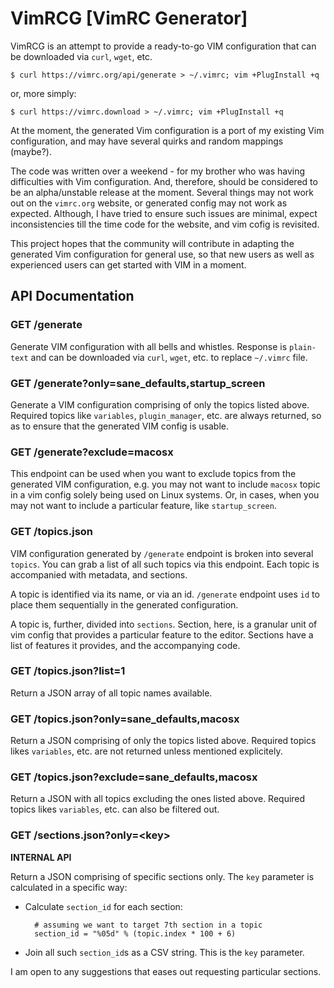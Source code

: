 VimRCG [VimRC Generator]
========================

VimRCG is an attempt to provide a ready-to-go VIM configuration that can be
downloaded via `curl`, `wget`, etc.

    $ curl https://vimrc.org/api/generate > ~/.vimrc; vim +PlugInstall +q

or, more simply:

    $ curl https://vimrc.download > ~/.vimrc; vim +PlugInstall +q

At the moment, the generated Vim configuration is a port of my existing 
Vim configuration, and may have several quirks and random mappings (maybe?).

The code was written over a weekend - for my brother who was having 
difficulties with Vim configuration. And, therefore, should be 
considered to be an alpha/unstable release at the moment. Several things 
may not work out on the `vimrc.org` website, or generated config may not 
work as expected. Although, I have tried to ensure such issues are 
minimal, expect inconsistencies till the time code for the website, and 
vim cofig is revisited.

This project hopes that the community will contribute in adapting the 
generated Vim configuration for general use, so that new users as well 
as experienced users can get started with VIM in a moment.

API Documentation
-----------------

### GET /generate

Generate VIM configuration with all bells and whistles. Response is `plain-text`
and can be downloaded via `curl`, `wget`, etc. to replace `~/.vimrc` file.

### GET /generate?only=sane_defaults,startup_screen

Generate a VIM configuration comprising of only the topics listed above.
Required topics like `variables`, `plugin_manager`, etc. are always returned, so
as to ensure that the generated VIM config is usable.

### GET /generate?exclude=macosx

This endpoint can be used when you want to exclude topics from the generated VIM
configuration, e.g. you may not want to include `macosx` topic in a vim config
solely being used on Linux systems. Or, in cases, when you may not want to
include a particular feature, like `startup_screen`.

### GET /topics.json

VIM configuration generated by `/generate` endpoint is broken into several
`topics`. You can grab a list of all such topics via this endpoint. Each topic
is accompanied with metadata, and sections.

A topic is identified via its name, or via an id. `/generate` endpoint uses
`id` to place them sequentially in the generated configuration.

A topic is, further, divided into `sections`. Section, here, is a granular unit
of vim config that provides a particular feature to the editor. Sections have
a list of features it provides, and the accompanying code.

### GET /topics.json?list=1

Return a JSON array of all topic names available.

### GET /topics.json?only=sane_defaults,macosx

Return a JSON comprising of only the topics listed above. Required topics likes
`variables`, etc. are not returned unless mentioned explicitely.

### GET /topics.json?exclude=sane_defaults,macosx

Return a JSON with all topics excluding the ones listed above. Required 
topics likes `variables`, etc. can also be filtered out.

### GET /sections.json?only=\<key\>

**INTERNAL API**

Return a JSON comprising of specific sections only. The `key` parameter is
calculated in a specific way:

- Calculate `section_id` for each section:
  
        # assuming we want to target 7th section in a topic
        section_id = "%05d" % (topic.index * 100 + 6)

- Join all such `section_id`s as a CSV string. This is the `key` parameter.

I am open to any suggestions that eases out requesting particular sections.
